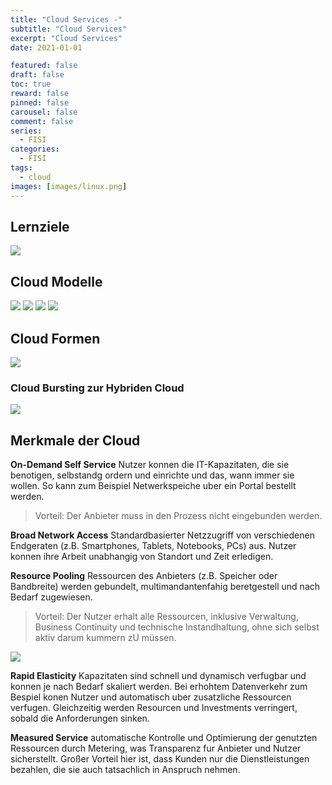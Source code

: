 ```yaml
---
title: "Cloud Services -"
subtitle: "Cloud Services"
excerpt: "Cloud Services"
date: 2021-01-01

featured: false
draft: false
toc: true
reward: false
pinned: false
carousel: false
comment: false
series:
  - FISI
categories:
  - FISI
tags:
  - cloud
images: [images/linux.png]
---
```


## Lernziele

![](Bildschirmfoto%202022-11-07%20um%2018.13.30.png)

## Cloud Modelle

![](Bildschirmfoto%202022-11-07%20um%2018.14.18.png)
![](Bildschirmfoto%202022-11-07%20um%2018.14.35.png)
![](Bildschirmfoto%202022-11-07%20um%2018.15.20.png)
![](bildschirmfoto-2022-10-27-um-09-45-29.png)

## Cloud Formen

![](Bildschirmfoto%202022-11-07%20um%2018.16.51.png)

### Cloud Bursting zur Hybriden Cloud

![](Bildschirmfoto%202022-11-07%20um%2018.17.20.png)

## Merkmale der Cloud

**On-Demand Self Service**
Nutzer konnen die IT-Kapazitaten, die sie benotigen, selbstandg ordern und einrichte und das, wann immer sie wollen. So kann zum Beispiel Netwerkspeiche uber ein Portal bestellt werden.

> Vorteil: Der Anbieter muss in den Prozess nicht eingebunden werden.

**Broad Network Access**
Standardbasierter Netzzugriff von verschiedenen Endgeraten (z.B. Smartphones, Tablets, Notebooks, PCs) aus. Nutzer konnen ihre Arbeit unabhangig von Standort und Zeit erledigen.

**Resource Pooling**
Ressourcen des Anbieters (z.B. Speicher oder Bandbreite) werden gebundelt, multimandantenfahig beretgestell und nach Bedarf zugewiesen.

> Vorteil: Der Nutzer erhalt alle Ressourcen, inklusive Verwaltung, Business Continuity und technische Instandhaltung, ohne sich selbst aktiv darum kummern zU müssen.

![](Bildschirmfoto%202022-11-07%20um%2018.30.08.png)

**Rapid Elasticity**
Kapazitaten sind schnell und dynamisch verfugbar und konnen je nach Bedarf skaliert werden. Bei erhohtem Datenverkehr zum Bespiel konen Nutzer und automatisch uber zusatzliche Ressourcen verfugen. Gleichzeitig werden Resourcen und Investments verringert,
sobald die Anforderungen sinken.

**Measured Service**
automatische Kontrolle und Optimierung der genutzten Ressourcen durch Metering, was
Transparenz fur Anbieter und Nutzer sicherstellt. Großer Vorteil hier ist, dass Kunden nur die Dienstleistungen bezahlen, die sie auch tatsachlich in Anspruch nehmen.
